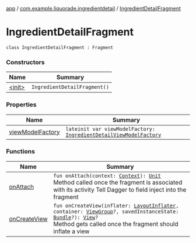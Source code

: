 [app](../../index.md) / [com.example.liquorade.ingredientdetail](../index.md) / [IngredientDetailFragment](./index.md)

# IngredientDetailFragment

`class IngredientDetailFragment : Fragment`

### Constructors

| Name | Summary |
|---|---|
| [&lt;init&gt;](-init-.md) | `IngredientDetailFragment()` |

### Properties

| Name | Summary |
|---|---|
| [viewModelFactory](view-model-factory.md) | `lateinit var viewModelFactory: `[`IngredientDetailViewModelFactory`](../-ingredient-detail-view-model-factory/index.md) |

### Functions

| Name | Summary |
|---|---|
| [onAttach](on-attach.md) | `fun onAttach(context: `[`Context`](https://developer.android.com/reference/android/content/Context.html)`): `[`Unit`](https://kotlinlang.org/api/latest/jvm/stdlib/kotlin/-unit/index.html)<br>Method called once the fragment is associated with its activity Tell Dagger to field inject into the fragment |
| [onCreateView](on-create-view.md) | `fun onCreateView(inflater: `[`LayoutInflater`](https://developer.android.com/reference/android/view/LayoutInflater.html)`, container: `[`ViewGroup`](https://developer.android.com/reference/android/view/ViewGroup.html)`?, savedInstanceState: `[`Bundle`](https://developer.android.com/reference/android/os/Bundle.html)`?): `[`View`](https://developer.android.com/reference/android/view/View.html)`?`<br>Method gets called once the fragment should inflate a view |

